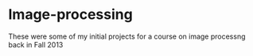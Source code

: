 # Image-processing
These were some of my initial projects for a course on image processng back in Fall 2013

